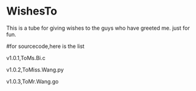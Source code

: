 # WishesTo
This is a tube for giving wishes to the guys who have greeted me.
just for fun.

#for sourcecode,here is the list

v1.0.1,ToMs.Bi.c

v1.0.2,ToMiss.Wang.py

v1.0.3,ToMr.Wang.go
